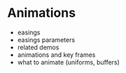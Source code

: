 Animations
==========

- easings
- easings parameters
- related demos
- animations and key frames
- what to animate (uniforms, buffers)

